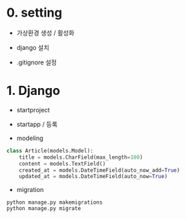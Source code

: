 # 0. setting

- 가상환경 생성 / 활성화

- django 설치

- .gitignore 설정

# 1. Django

- startproject

- startapp / 등록

- modeling
```python
class Article(models.Model):
    title = models.CharField(max_length=100)
    content = models.TextField()
    created_at = models.DateTimeField(auto_now_add=True)
    updated_at = models.DateTimeField(auto_now=True)
```

- migration
```shell
python manage.py makemigrations
python manage.py migrate
```